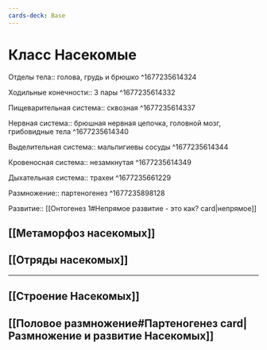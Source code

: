 ```yaml
---
cards-deck: Base
---
```


# Класс Насекомые
Отделы тела:: голова, грудь и брюшко ^1677235614324

Ходильные конечности:: 3 пары ^1677235614332

Пищеварительная система:: сквозная ^1677235614337

Нервная система:: брюшная нервная цепочка, головной мозг, грибовидные тела ^1677235614340

Выделительная система:: мальпигиевы сосуды ^1677235614344

Кровеносная система:: незамкнутая ^1677235614349

Дыхательная система:: трахеи ^1677235661229

Размножение:: партеногенез ^1677235898128

Развитие:: [[Онтогенез 1#Непрямое развитие - это как? card|непрямое]]

## [[Метаморфоз насекомых]]
## [[Отряды насекомых]]


***
## [[Строение Насекомых]]
## [[Половое размножение#Партеногенез card|Размножение и развитие Насекомых]]
